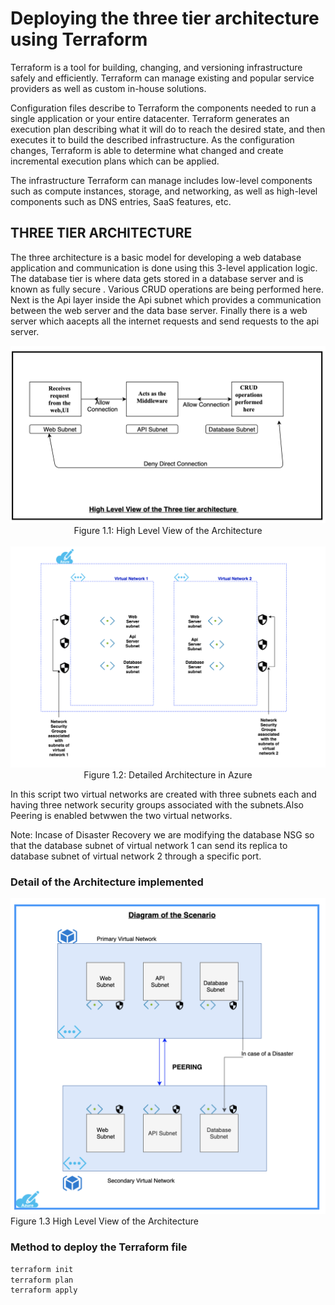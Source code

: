 # Deploying the three tier architecture using Terraform


Terraform is a tool for building, changing, and versioning infrastructure safely and efficiently. Terraform can manage existing and popular service providers as well as custom in-house solutions.<br/>

Configuration files describe to Terraform the components needed to run a single application or your entire datacenter. Terraform generates an execution plan describing what it will do to reach the desired state, and then executes it to build the described infrastructure. As the configuration changes, Terraform is able to determine what changed and create incremental execution plans which can be applied.<br/>

The infrastructure Terraform can manage includes low-level components such as compute instances, storage, and networking, as well as high-level components such as DNS entries, SaaS features, etc.<br/>
## THREE TIER ARCHITECTURE
The three   architecture  is a basic model for developing a web database application and communication is done using this 3-level application logic.
The  database tier is  where data gets stored in a database server and is known as fully secure . Various CRUD operations are being performed here. Next is the Api layer inside the Api subnet which provides a communication between the web server and the data base server. Finally there is a web server which aacepts all the internet requests and send requests to the api server.
<p align="center">
<img src="./Diagrams/HIghLevel_ThreeTierArchitecture.png"></br>
Figure 1.1: High Level View of the Architecture 
</br></br>
<img src="./Diagrams/highlevelpicture.png">
Figure 1.2: Detailed Architecture in Azure

</p>


In this  script  two virtual networks are created  with three subnets each and having three network security groups associated with the subnets.Also  Peering is enabled betwwen the two virtual networks.<br/>

Note: Incase of Disaster Recovery we are modifying the database NSG so that the database subnet of virtual network 1 can send its replica to database subnet of virtual network 2 through a specific port.
###  Detail of the Architecture implemented
<p allign="center">
<img src="./Diagrams/Scenario.png">
Figure 1.3 High Level View of the Architecture </br>
</p>

### Method  to deploy  the Terraform file
```bash 
terraform init
terraform plan
terraform apply
```

